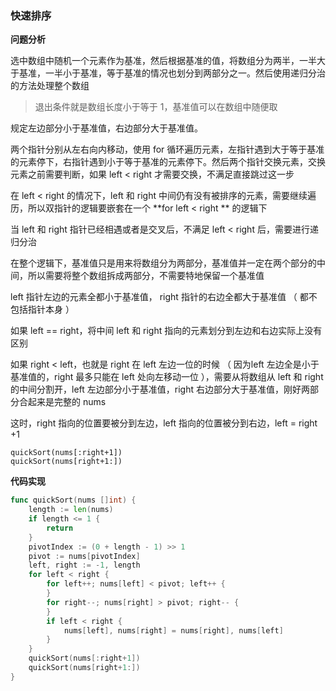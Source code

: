 ### 快速排序

**问题分析**

选中数组中随机一个元素作为基准，然后根据基准的值，将数组分为两半，一半大于基准，一半小于基准，等于基准的情况也划分到两部分之一。然后使用递归分治的方法处理整个数组

> 退出条件就是数组长度小于等于 1，基准值可以在数组中随便取

规定左边部分小于基准值，右边部分大于基准值。

两个指针分别从左右向内移动，使用 for 循环遍历元素，左指针遇到大于等于基准的元素停下，右指针遇到小于等于基准的元素停下。然后两个指针交换元素，交换元素之前需要判断，如果 left < right 才需要交换，不满足直接跳过这一步 

在 left < right 的情况下，left 和 right 中间仍有没有被排序的元素，需要继续遍历，所以双指针的逻辑要嵌套在一个  **for left < right ** 的逻辑下

当 left 和 right 指针已经相遇或者是交叉后，不满足 left < right 后，需要进行递归分治

在整个逻辑下，基准值只是用来将数组分为两部分，基准值并一定在两个部分的中间，所以需要将整个数组拆成两部分，不需要特地保留一个基准值

left 指针左边的元素全都小于基准值， right 指针的右边全都大于基准值 （ 都不包括指针本身 ）

如果 left == right，将中间 left 和 right 指向的元素划分到左边和右边实际上没有区别

如果 right < left，也就是 right 在 left 左边一位的时候 （ 因为left 左边全是小于基准值的，right 最多只能在 left 处向左移动一位 ），需要从将数组从 left 和 right 的中间分割开，left 左边部分小于基准值，right 右边部分大于基准值，刚好两部分合起来是完整的 nums

这时，right 指向的位置要被分到左边，left 指向的位置被分到右边，left = right +1 

```
quickSort(nums[:right+1])
quickSort(nums[right+1:])
```

**代码实现**

```go
func quickSort(nums []int) {
	length := len(nums)
	if length <= 1 {
		return
	}
	pivotIndex := (0 + length - 1) >> 1
	pivot := nums[pivotIndex]
	left, right := -1, length
	for left < right {
		for left++; nums[left] < pivot; left++ {
		}
		for right--; nums[right] > pivot; right-- {
		}
		if left < right {
			nums[left], nums[right] = nums[right], nums[left]
		}
	}
	quickSort(nums[:right+1])
	quickSort(nums[right+1:])
}
```

